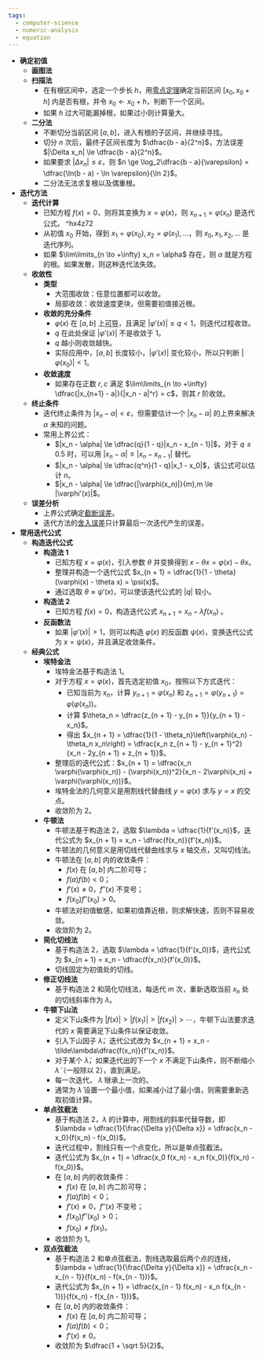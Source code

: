 ```yaml
---
tags:
  - computer-science
  - numeric-analysis
  - equation
---
```

- **确定初值**
	- **画图法**
	- **扫描法**
		- 在有根区间中，选定一个步长 $h$，用[零点定理](函数#^4kxb1e)确定当前区间 $[x_0,x_0 + h]$ 内是否有根，并令 $x_0 \longleftarrow x_0 + h$，判断下一个区间。
		- 如果 $h$ 过大可能漏掉根，如果过小则计算量大。
	- **二分法**
		- 不断切分当前区间 $[a,b]$，进入有根的子区间，并继续寻找。
		- 切分 $n$ 次后，最终子区间长度为 $\dfrac{b - a}{2^n}$，方法误差 $|\Delta x_n| \le \dfrac{b - a}{2^n}$。
		- 如果要求 $|\Delta x_n| \le \varepsilon$，则 $n \ge \log_2\dfrac{b - a}{\varepsilon} = \dfrac{\ln(b - a) - \ln \varepsilon}{\ln 2}$。
		- 二分法无法求复根以及偶重根。
- **迭代方法**
	- **迭代计算**
		- 已知方程 $f(x) = 0$，则将其变换为 $x = \varphi(x)$，则 $x_{n + 1} = \varphi(x_n)$ 是迭代公式。 ^hx4z72
		- 从初值 $x_0$ 开始，得到 $x_1 = \varphi(x_0),x_2 = \varphi(x_1),\dots$，则 $x_0,x_1,x_2,\dots$ 是迭代序列。
		- 如果 $\lim\limits_{n \to +\infty} x_n = \alpha$ 存在，则 $\alpha$ 就是方程的根。如果发散，则这种迭代法失效。
	- **收敛性**
		- **类型**
			- 大范围收敛：任意位置都可以收敛。
			- 局部收敛：收敛速度更块，但需要初值接近根。
		- **收敛的充分条件**
			- $\varphi(x)$ 在 $[a, b]$ 上[可导](导数#^ri73aj)，且满足 $|\varphi'(x)| \le q < 1$，则迭代过程收敛。
			- $q$ 在此处保证 $|\varphi'(x)|$ 不是收敛于 $1$。
			- $q$ 越小则收敛越快。
			- 实际应用中，$[a,b]$ 长度较小，$|\varphi'(x)|$ 变化较小，所以只判断 $|\varphi(x_0)|<1$。
		- **收敛速度**
			- 如果存在正数 $r,c$ 满足 $\lim\limits_{n \to +\infty} \dfrac{|x_{n+1} - a|}{|x_n - a|^r} = c$，则其 $r$ 阶收敛。
	- **终止条件**
		- 迭代终止条件为 $|x_n - \alpha| < \varepsilon$，但需要估计一个 $|x_n - \alpha|$ 的上界来解决 $\alpha$ 未知的问题。
		- 常用上界公式：
			- $|x_n - \alpha| \le \dfrac{q}{1 - q}|x_n - x_{n - 1}|$，对于 $q\le 0.5$ 时，可以用 $|x_n - \alpha| \le |x_n - x_{n - 1}|$ 替代。
			- $|x_n - \alpha| \le \dfrac{q^n}{1 - q}|x_1 - x_0|$，该公式可以估计 $n$。
			- $|x_n - \alpha| \le \dfrac{|\varphi(x_n)|}{m},m \le |\varphi'(x)|$。
	- **误差分析**
		- 上界公式确定[截断误差](数值计算误差#^fmii73)。
		- 迭代方法的[舍入误差](数值计算误差#^7lzgdw)只计算最后一次迭代产生的误差。
- **常用迭代公式**
	- **构造迭代公式**
		- **构造法 1**
			- 已知方程 $x = \varphi(x)$，引入参数 $\theta$ 并变换得到 $x - \theta x = \varphi(x) - \theta x$。
			- 整理并构造一个迭代公式 $x_{n + 1} = \dfrac{1}{1 - \theta}(\varphi(x) - \theta x) = \psi(x)$。
			- 通过选取 $\theta \approx \psi'(x)$，可以使该迭代公式的 $|q|$ 较小。
		- **构造法 2**
			- 已知方程 $f(x) = 0$，构造迭代公式 $x_{n + 1} = x_n - \lambda f(x_n)$ 。
		- **反函数法**
			- 如果 $|\varphi'(x)|>1$，则可以构造 $\varphi(x)$ 的反函数 $\psi(x)$，变换迭代公式为 $x = \psi(x)$，并且满足收敛条件。
	- **经典公式**
		- **埃特金法**
			- 埃特金法基于构造法 1。
			- 对于方程 $x = \varphi(x)$，首先选定初值 $x_0$，按照以下方式迭代：
				- 已知当前为 $x_n$，计算 $y_{n + 1} = \varphi(x_n)$ 和 $z_{n + 1} = \varphi(y_{n + 1}) = \varphi(\varphi(x_n))$。
				- 计算 $\theta_n = \dfrac{z_{n + 1} - y_{n + 1}}{y_{n + 1} - x_n}$。
				- 得出 $x_{n + 1} = \dfrac{1}{1 - \theta_n}\left(\varphi(x_n) - \theta_n x_n\right) = \dfrac{x_n z_{n + 1} - y_{n + 1}^2}{x_n - 2y_{n + 1} + z_{n + 1}}$。
			- 整理后的迭代公式：$x_{n + 1} = \dfrac{x_n \varphi(\varphi(x_n)) - (\varphi(x_n))^2}{x_n - 2\varphi(x_n) + \varphi(\varphi(x_n))}$。
			- 埃特金法的几何意义是用割线代替曲线 $y = \varphi(x)$ 求与 $y = x$ 的交点。
			- 收敛阶为 $2$。
		- **牛顿法**
			- 牛顿法基于构造法 2，选取 $\lambda = \dfrac{1}{f'(x_n)}$，迭代公式为 $x_{n + 1} = x_n - \dfrac{f(x_n)}{f'(x_n)}$。
			- 牛顿法的几何意义是用切线代替曲线求与 $x$ 轴交点，又叫切线法。
			- 牛顿法在 $[a,b]$ 内的收敛条件：
				- $f(x)$ 在 $[a,b]$ 内二阶可导；
				- $f(a)f(b) < 0$；
				- $f'(x) \ne 0$，$f''(x)$ 不变号；
				- $f(x_0)f''(x_0) > 0$。
			- 牛顿法对初值敏感，如果初值靠近根，则求解快速，否则不容易收敛。
			- 收敛阶为 $2$。
		- **简化切线法**
			- 基于构造法 2，选取 $\lambda = \dfrac{1}{f'(x_0)}$，迭代公式为 $x_{n + 1} = x_n - \dfrac{f(x_n)}{f'(x_0)}$。
			- 切线固定为初值处的切线。
		- **修正切线法**
			- 基于构造法 2 和简化切线法，每迭代 $m$ 次，重新选取当前 $x_n$ 处的切线斜率作为 $\lambda$。
		- **牛顿下山法**
			- 定义下山条件为 $|f(x)| > |f(x_1)| > |f(x_2)| > \cdots$，牛顿下山法要求迭代的 $x$ 需要满足下山条件以保证收敛。
			- 引入下山因子 $\tilde\lambda$，迭代公式改为 $x_{n + 1} = x_n - \tilde\lambda\dfrac{f(x_n)}{f'(x_n)}$。
			- 对于某个 $\tilde\lambda$，如果迭代出的下一个 $x$ 不满足下山条件，则不断缩小 $\tilde\lambda$（一般除以 $2$），直到满足。
			- 每一次迭代， $\tilde\lambda$ 继承上一次的。
			- 通常为 $\tilde\lambda$ 设置一个最小值，如果减小过了最小值，则需要重新选取初值计算。
		- **单点弦截法**
			- 基于构造法 2，$\lambda$ 的计算中，用割线的斜率代替导数，即 $\lambda = \dfrac{1}{\frac{\Delta y}{\Delta x}} = \dfrac{x_n - x_0}{f(x_n) - f(x_0)}$。
			- 迭代过程中，割线只有一个点变化，所以是单点弦截法。
			- 迭代公式为 $x_{n + 1} = \dfrac{x_0 f(x_n) - x_n f(x_0)}{f(x_n) - f(x_0)}$。
			- 在 $[a,b]$ 内的收敛条件：
				- $f(x)$ 在 $[a,b]$ 内二阶可导；
				- $f(a)f(b) < 0$；
				- $f'(x) \ne 0$，$f''(x)$ 不变号；
				- $f(x_0)f''(x_0) > 0$；
				- $f(x_0) \ne f(x_1)$。
			- 收敛阶为 $1$。
		- **双点弦截法**
			- 基于构造法 2 和单点弦截法，割线选取最后两个点的连线，$\lambda = \dfrac{1}{\frac{\Delta y}{\Delta x}} = \dfrac{x_n - x_{n - 1}}{f(x_n) - f(x_{n - 1})}$。
			- 迭代公式为 $x_{n + 1} = \dfrac{x_{n - 1} f(x_n) - x_n f(x_{n - 1})}{f(x_n) - f(x_{n - 1})}$。
			- 在 $[a,b]$ 内的收敛条件：
				- $f(x)$ 在 $[a,b]$ 内二阶可导；
				- $f(a)f(b) < 0$；
				- $f'(x) \ne 0$。
			- 收敛阶为 $\dfrac{1 + \sqrt 5}{2}$。